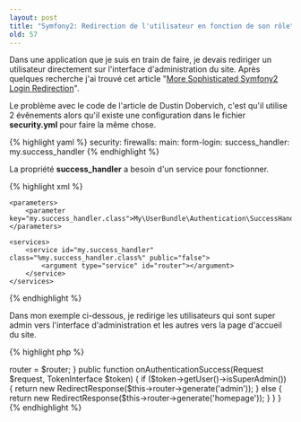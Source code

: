 ```yaml
---
layout: post
title: "Symfony2: Redirection de l'utilisateur en fonction de son rôle"
old: 57
---
```


Dans une application que je suis en train de faire, je devais rediriger un utilisateur directement sur l'interface d'administration du site. Après quelques recherche j'ai trouvé cet article "[More Sophisticated Symfony2 Login Redirection](http://www.dobervich.com/2011/05/19/more-sophisticated-symfony2-login-redirection/)".

Le problème avec le code de l'article de Dustin Dobervich, c'est qu'il utilise 2 évênements alors qu'il existe une configuration dans le fichier **security.yml** pour faire la même chose.

{% highlight yaml %}
security:
    firewalls:
        main:
            form-login:
                success_handler: my.success_handler
{% endhighlight %}

La propriété **success_handler** a besoin d'un service pour fonctionner.

{% highlight xml %}
<?xml version="1.0" encoding="UTF-8"?>
<container xmlns="http://symfony.com/schema/dic/services"
    xmlns:xsi="http://www.w3.org/2001/XMLSchema-instance"
    xsi:schemaLocation="http://symfony.com/schema/dic/services http://symfony.com/schema/dic/services/services-1.0.xsd">

    <parameters>
        <parameter key="my.success_handler.class">My\UserBundle\Authentication\SuccessHandler</parameter>
    </parameters>

    <services>
        <service id="my.success_handler" class="%my.success_handler.class%" public="false">
            <argument type="service" id="router"></argument>
        </service>
    </services>
</container>
{% endhighlight %}

Dans mon exemple ci-dessous, je redirige les utilisateurs qui sont super admin vers l'interface d'administration et les autres vers la page d'accueil du site.

{% highlight php %}
<?php

namespace My\UserBundle\Authentication;

use Symfony\Component\Routing\RouterInterface,
    Symfony\Component\HttpFoundation\RedirectResponse,
    Symfony\Component\HttpFoundation\Request,
    Symfony\Component\Security\Http\Authentication\AuthenticationSuccessHandlerInterface,
    Symfony\Component\Security\Core\Authentication\Token\TokenInterface;

class SuccessHandler implements AuthenticationSuccessHandlerInterface
{
    protected $router;

    public function __construct(RouterInterface $router)
    {
        $this->router = $router;
    }

    public function onAuthenticationSuccess(Request $request, TokenInterface $token)
    {
        if ($token->getUser()->isSuperAdmin()) {
            return new RedirectResponse($this->router->generate('admin'));
        }
        else {
            return new RedirectResponse($this->router->generate('homepage'));
        }
    }
}
{% endhighlight %}
